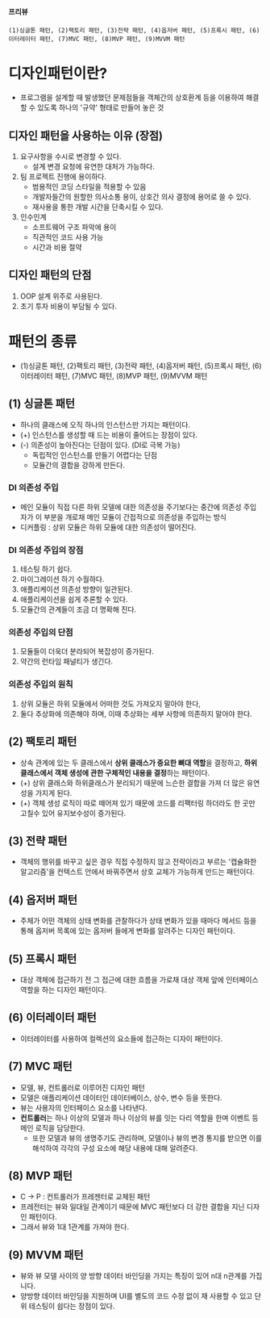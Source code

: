 #### 프리뷰
~~~
(1)싱글톤 패턴, (2)팩토리 패턴, (3)전략 패턴, (4)옵저버 패턴, (5)프록시 패턴, (6)이터레이터 패턴, (7)MVC 패턴, (8)MVP 패턴, (9)MVVM 패턴
~~~
# 디자인패턴이란?
- 프로그램을 설계할 때 발생했던 문제점들을 객체간의 상호환계 등을 이용하여 해결할 수 있도록 하나의 '규약' 형태로 만들어 놓은 것

## 디자인 패턴을 사용하는 이유 (장점)
1. 요구사항을 수시로 변경할 수 있다.
    - 설계 변경 요청에 유연한 대처가 가능하다.
2. 팀 프로젝트 진행에 용이하다. 
    - 범용적인 코딩 스타일을 적용할 수 있음
    - 개발자들간의 원할한 의사소통 용이, 상호간 의사 결정에 용어로 쓸 수 있다.
    - 재사용을 통한 개발 시간을 단축시킬 수 있다.
3. 인수인계
    - 소프트웨어 구조 파악에 용이
    - 직관적인 코드 사용 가능
    - 시간과 비용 절약

## 디자인 패턴의 단점
1. OOP 설계 위주로 사용된다.
2. 초기 투자 비용이 부담될 수 있다.

# 패턴의 종류
- (1)싱글톤 패턴, (2)팩토리 패턴, (3)전략 패턴, (4)옵저버 패턴, (5)프록시 패턴, (6)이터레이터 패턴, (7)MVC 패턴, (8)MVP 패턴, (9)MVVM 패턴

## (1) 싱글톤 패턴
- 하나의 클래스에 오직 하나의 인스턴스만 가지는 패턴이다.
- (+) 인스턴스를 생성할 때 드는 비용이 줄어드는 장점이 있다.
- (-) 의존성이 높아진다는 단점이 있다. (DI로 극복 가능)
    - 독립적인 인스턴스를 만들기 어렵다는 단점
    - 모듈간의 결합을 강하게 만든다.

### DI 의존성 주입
- 메인 모듈이 직접 다른 하위 모델에 대한 의존성을 주기보다는 중간에 의존성 주입자가 이 부분을 개로채 메인 모듈이 간접적으로 의존성을 주입하는 방식
- 디커플링 : 상위 모듈은 하위 모듈에 대한 의존성이 떨어진다.

### DI 의존성 주입의 장점
1. 테스팅 하기 쉽다.
2. 마이그레이션 하기 수월하다.
3. 애플리케이션 의존성 방향이 일관된다.
4. 애플리케이션을 쉽게 추론할 수 있다.
5. 모듈간의 관계들이 조금 더 명확해 진다.

### 의존성 주입의 단점
1. 모듈들이 더욱더 분라되어 복잡성이 증가된다.
2. 약간의 런타임 패널티가 생긴다.

### 의존성 주입의 원칙
1. 상위 모듈은 하위 모듈에서 어떠한 것도 가져오지 말아야 한다,
2. 둘다 추상화에 의존해야 하며, 이때 추상화는 세부 사항에 의존하지 말아야 한다.

## (2) 팩토리 패턴
- 상속 관계에 있는 두 클래스에서 **상위 클래스가 중요한 뼈대 역할**을 결정하고, **하위 클래스에서 객체 생성에 관한 구체적인 내용을 결정**하는 패턴이다.
- (+) 상위 클래스와 하위클래스가 분리되기 때문에 느슨한 결합을 가져 더 많은 유연성을 가지게 된다.
- (+) 객체 생성 로직이 따로 떼어져 있기 때문에 코드를 리팩터링 하더라도 한 곳만 고칠수 있어 유지보수성이 증가된다.

## (3) 전략 패턴
- 객체의 행위를 바꾸고 싶은 경우 직접 수정하지 않고 전략이라고 부르는 '캡슐화한 알고리즘'을 컨텍스트 안에서 바꿔주면서 상호 교체가 가능하게 만드는 패턴이다.

## (4) 옵저버 패턴
- 주체가 어떤 객체의 상태 변화를 관찰하다가 상태 변화가 있을 때마다 메서드 등을 통해 옵저버 목록에 있는 옵저버 들에게 변화를 알려주는 디자인 패턴이다.

## (5) 프록시 패턴
- 대상 객체에 접근하기 전 그 접근에 대한 흐름을 가로채 대상 객체 앞에 인터페이스 역할을 하는 디자인 패턴이다.

## (6) 이터레이터 패턴
- 이터레이터를 사용하여 컬렉션의 요소들에 접근하는 디자이 패턴이다.

## (7) MVC 패턴
- 모델, 뷰, 컨트롤러로 이루어진 디자인 패턴
- 모델은 애플리케이션 데이터인 데이터베이스, 상수, 변수 등을 뜻한다.
- 뷰는 사용자의 인터페이스 요소를 나타낸다.
- **컨트롤러**는 하나 이상의 모델과 하나 이상의 뷰를 잇는 다리 역할을 한며 이벤트 등 메인 로직을 담당한다.
    - 또한 모델과 뷰의 생명주기도 관리하며, 모델이나 뷰의 변경 통지를 받으면 이를 해석하여 각각의 구성 요소에 해당 내용에 대해 알려준다.

## (8) MVP 패턴
- C -> P : 컨트롤러가 프레젠터로 교체된 패턴
- 프레전터는 뷰와 일대일 관계이기 때문에 MVC 패턴보다 더 강한 결합을 지닌 디자인 패턴이다.
- 그래서 뷰와 1대 1관계를 가져야 한다.

## (9) MVVM 패턴
- 뷰와 뷰 모델 사이의 양 방향 데이터 바인딩을 가지는 특징이 있어 n대 n관계를 가집니다.
- 양방향 데이터 바인딩을 지원하며 UI를 별도의 코드 수정 없이 재 사용할 수 있고 단위 테스팅이 쉽다는 장점이 있다.